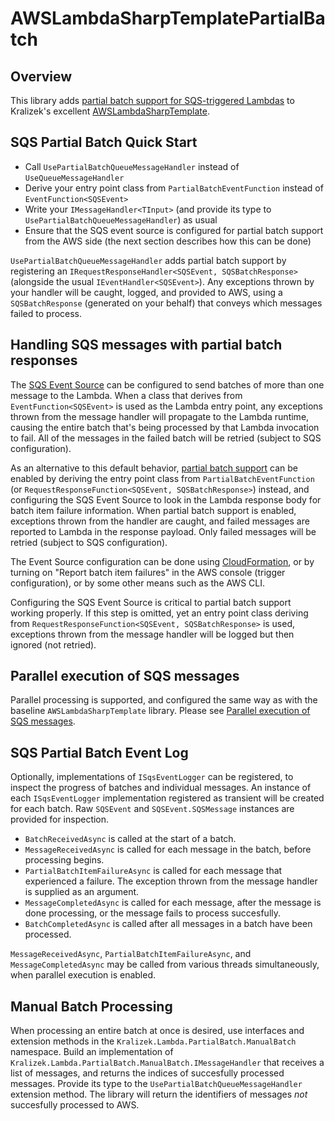 # AWSLambdaSharpTemplatePartialBatch

## Overview

This library adds [partial batch support for SQS-triggered Lambdas](https://aws.amazon.com/about-aws/whats-new/2021/11/aws-lambda-partial-batch-response-sqs-event-source/) to Kralizek's excellent [AWSLambdaSharpTemplate](https://github.com/Kralizek/AWSLambdaSharpTemplate).

## SQS Partial Batch Quick Start

 - Call `UsePartialBatchQueueMessageHandler` instead of `UseQueueMessageHandler`
 - Derive your entry point class from `PartialBatchEventFunction` instead of `EventFunction<SQSEvent>`
 - Write your `IMessageHandler<TInput>` (and provide its type to `UsePartialBatchQueueMessageHandler`) as usual
 - Ensure that the SQS event source is configured for partial batch support from the AWS side (the next section describes how this can be done)

`UsePartialBatchQueueMessageHandler` adds partial batch support by registering an `IRequestResponseHandler<SQSEvent, SQSBatchResponse>` (alongside the usual `IEventHandler<SQSEvent>`). Any exceptions thrown by your handler will be caught, logged, and provided to AWS, using a `SQSBatchResponse` (generated on your behalf) that conveys which messages failed to process.

## Handling SQS messages with partial batch responses

The [SQS Event Source](https://docs.aws.amazon.com/lambda/latest/dg/with-sqs.html) can be configured to send batches of more than one message to the Lambda. When a class that derives from `EventFunction<SQSEvent>` is used as the Lambda entry point, any exceptions thrown from the message handler will propagate to the Lambda runtime, causing the entire batch that's being processed by that Lambda invocation to fail. All of the messages in the failed batch will be retried (subject to SQS configuration).

As an alternative to this default behavior, [partial batch support](https://aws.amazon.com/about-aws/whats-new/2021/11/aws-lambda-partial-batch-response-sqs-event-source/) can be enabled by deriving the entry point class from `PartialBatchEventFunction` (or `RequestResponseFunction<SQSEvent, SQSBatchResponse>`) instead, and configuring the SQS Event Source to look in the Lambda response body for batch item failure information. When partial batch support is enabled, exceptions thrown from the handler are caught, and failed messages are reported to Lambda in the response payload. Only failed messages will be retried (subject to SQS configuration).

The Event Source configuration can be done using [CloudFormation](https://docs.aws.amazon.com/AWSCloudFormation/latest/UserGuide/aws-resource-lambda-eventsourcemapping.html#cfn-lambda-eventsourcemapping-functionresponsetypes), or by turning on "Report batch item failures" in the AWS console (trigger configuration), or by some other means such as the AWS CLI.

Configuring the SQS Event Source is critical to partial batch support working properly. If this step is omitted, yet an entry point class deriving from `RequestResponseFunction<SQSEvent, SQSBatchResponse>` is used, exceptions thrown from the message handler will be logged but then ignored (not retried).

## Parallel execution of SQS messages

Parallel processing is supported, and configured the same way as with the baseline `AWSLambdaSharpTemplate` library. Please see [Parallel execution of SQS messages](https://github.com/Kralizek/AWSLambdaSharpTemplate#parallel-execution-of-sqs-messages).

## SQS Partial Batch Event Log

Optionally, implementations of `ISqsEventLogger` can be registered, to inspect the progress of batches and individual messages. An instance of each `ISqsEventLogger` implementation registered as transient will be created for each batch. Raw `SQSEvent` and `SQSEvent.SQSMessage` instances are provided for inspection.

 - `BatchReceivedAsync` is called at the start of a batch.
 - `MessageReceivedAsync` is called for each message in the batch, before processing begins.
 - `PartialBatchItemFailureAsync` is called for each message that experienced a failure. The exception thrown from the message handler is supplied as an argument.
 - `MessageCompletedAsync` is called for each message, after the message is done processing, or the message fails to process succesfully.
 - `BatchCompletedAsync` is called after all messages in a batch have been processed.

`MessageReceivedAsync`, `PartialBatchItemFailureAsync`, and `MessageCompletedAsync` may be called from various threads simultaneously, when parallel execution is enabled.

## Manual Batch Processing

When processing an entire batch at once is desired, use interfaces and extension methods in the `Kralizek.Lambda.PartialBatch.ManualBatch` namespace. Build an implementation of `Kralizek.Lambda.PartialBatch.ManualBatch.IMessageHandler` that receives a list of messages, and returns the indices of succesfully processed messages. Provide its type to the `UsePartialBatchQueueMessageHandler` extension method. The library will return the identifiers of messages *not* succesfully processed to AWS.
